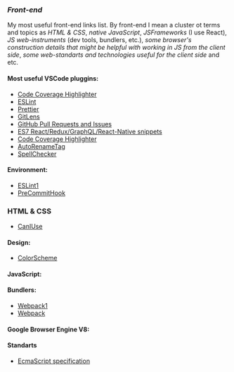### _Front-end_

My most useful front-end links list. 
By front-end I mean a cluster ot terms and topics as _HTML & CSS_, _native JavaScript_, _JSFrameworks_ (I use React), _JS web-instruments_ (dev tools, bundlers, etc.), _some browser's construction details that might be helpful with working in JS from the client side_, _some web-standarts and technologies useful for the client side_ and etc.

#### Most useful VSCode pluggins:
- [Code Coverage Highlighter ](https://marketplace.visualstudio.com/items?itemName=brainfit.vscode-coverage-highlighter)
- [ESLint](https://marketplace.visualstudio.com/items?itemName=dbaeumer.vscode-eslint)
- [Prettier](https://marketplace.visualstudio.com/items?itemName=esbenp.prettier-vscode)
- [GitLens](https://marketplace.visualstudio.com/items?itemName=eamodio.gitlens)
- [GitHub Pull Requests and Issues ](https://marketplace.visualstudio.com/items?itemName=GitHub.vscode-pull-request-github)
- [ES7 React/Redux/GraphQL/React-Native snippets](https://marketplace.visualstudio.com/items?itemName=dsznajder.es7-react-js-snippets)
- [Code Coverage Highlighter ](https://marketplace.visualstudio.com/items?itemName=brainfit.vscode-coverage-highlighter)
- [AutoRenameTag](https://marketplace.visualstudio.com/items?itemName=formulahendry.auto-rename-tag)
- [SpellChecker](https://marketplace.visualstudio.com/items?itemName=streetsidesoftware.code-spell-checker)

#### Environment:
- [ESLint1](https://eslint.org/)
- [PreCommitHook](https://maxpfrontend.ru/vebinary/nastroyka-eslint-prettier-pre-commit-hook-create-react-app-visual-studio-code/)

### HTML & CSS
- [CanIUse](https://caniuse.com/)

#### Design:
- [ColorScheme](https://colorscheme.ru/)

#### JavaScript:

#### Bundlers:
- [Webpack1](https://dev.to/carriepascale/a-very-beginner-s-guide-to-webpack-2jal)
- [Webpack](https://habr.com/ru/post/519064/)

#### Google Browser Engine V8:

#### Standarts
- [EcmaScript specification](https://tc39.es/ecma262/)
